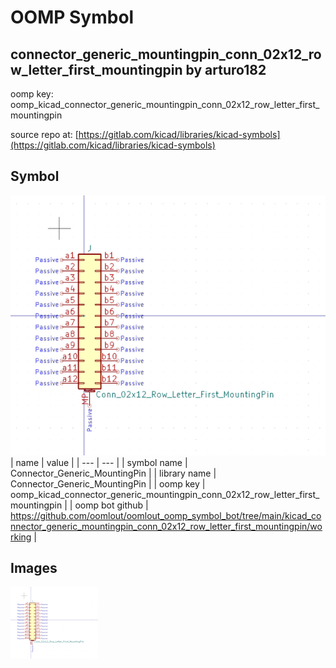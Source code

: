 # OOMP Symbol  
## connector_generic_mountingpin_conn_02x12_row_letter_first_mountingpin  by arturo182  
  
oomp key: oomp_kicad_connector_generic_mountingpin_conn_02x12_row_letter_first_mountingpin  
  
source repo at: [https://gitlab.com/kicad/libraries/kicad-symbols](https://gitlab.com/kicad/libraries/kicad-symbols)  
## Symbol  
  
[![working.png](working_600.png)](working.png)  
| name | value | 
| --- | --- | 
| symbol name | Connector_Generic_MountingPin | 
| library name | Connector_Generic_MountingPin | 
| oomp key | oomp_kicad_connector_generic_mountingpin_conn_02x12_row_letter_first_mountingpin | 
| oomp bot github | https://github.com/oomlout/oomlout_oomp_symbol_bot/tree/main/kicad_connector_generic_mountingpin_conn_02x12_row_letter_first_mountingpin/working | 
## Images  
  
[![working.png](working_140.png)](working.png)  
